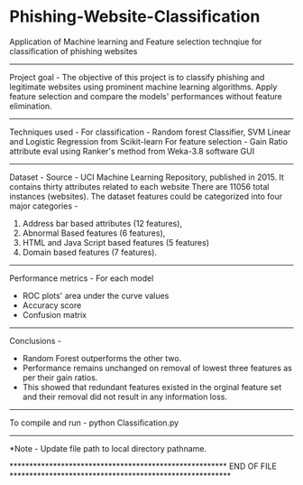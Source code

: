 # Phishing-Website-Classification
Application of Machine learning and Feature selection technqiue for classification of phishing websites
**************************************************************************************************************************
Project goal -
The objective of this project is to classify phishing and legitimate websites using prominent machine learning algorithms.
Apply feature selection and compare the models' performances without feature elimination.
***************************************************************************************************************************
Techniques used -
For classification - Random forest Classifier, SVM Linear and Logistic Regression from Scikit-learn
For feature selection - Gain Ratio attribute eval using Ranker's method from Weka-3.8 software GUI 
***************************************************************************************************************************
Dataset - 
Source - UCI Machine Learning Repository, published in 2015. 
It contains thirty attributes related to each website 
There are 11056 total instances (websites). 
The dataset features could be categorized into four major categories -
1. Address bar based attributes (12 features), 
2. Abnormal Based features (6 features), 
3. HTML and Java Script based features (5 features)
4. Domain based features (7 features).
***************************************************************************************************************************
Performance metrics - For each model
- ROC plots' area under the curve values
- Accuracy score
- Confusion matrix
***************************************************************************************************************************
Conclusions -
- Random Forest outperforms the other two.
- Performance remains unchanged on removal of lowest three features as per their gain ratios.  
- This showed that redundant features existed in the orginal feature set and their removal did not result 
  in any information loss.
****************************************************************************************************************************
To compile and run -
python Classification.py
***************************************************************************************************************************
*Note - Update file path to local directory pathname.

******************************************************* END OF FILE ********************************************************

